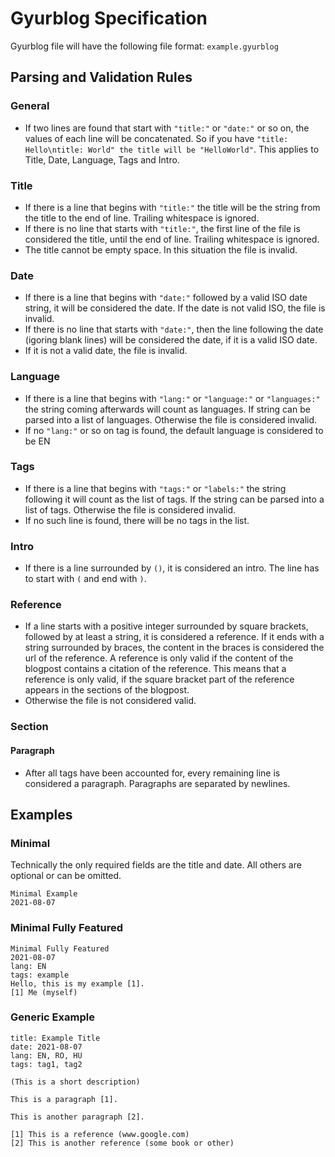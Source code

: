 # Gyurblog Specification

Gyurblog file will have the following file format: `example.gyurblog`

## Parsing and Validation Rules

### General
- If two lines are found that start with `"title:"` or `"date:"` or so on, the values of each line will be concatenated. So if you have `"title: Hello\ntitle: World" the title will be "HelloWorld"`. This applies to Title, Date, Language, Tags and Intro.

### Title
- If there is a line that begins with `"title:"` the title will be the string from the title to the end of line. Trailing whitespace is ignored.
- If there is no line that starts with `"title:"`, the first line of the file is considered the title, until the end of line. Trailing whitespace is ignored.
- The title cannot be empty space. In this situation the file is invalid.

### Date
- If there is a line that begins with `"date:"` followed by a valid ISO date string, it will be considered the date. If the date is not valid ISO, the file is invalid. 
- If there is no line that starts with `"date:"`, then the line following the date (igoring blank lines) will be considered the date, if it is a valid ISO date. 
- If it is not a valid date, the file is invalid.

### Language
- If there is a line that begins with `"lang:"` or `"language:"` or `"languages:"` the string coming afterwards will count as languages. If string can be parsed into a list of languages. Otherwise the file is considered invalid.
- If no `"lang:"` or so on tag is found, the default language is considered to be EN

### Tags
- If there is a line that begins with `"tags:"` or `"labels:"` the string following it will count as the list of tags. If the string can be parsed into a list of tags. Otherwise the file is considered invalid.
- If no such line is found, there will be no tags in the list.

### Intro
- If there is a line surrounded by `()`, it is considered an intro. The line has to start with `(` and end with `)`.

### Reference
- If a line starts with a positive integer surrounded by square brackets, followed by at least a string, it is considered a reference. If it ends with a string surrounded by braces, the content in the braces is considered the url of the reference. A reference is only valid if the content of the blogpost contains a citation of the reference. This means that a reference is only valid, if the square bracket part of the reference appears in the sections of the blogpost.
- Otherwise the file is not considered valid.

### Section

#### Paragraph
- After all tags have been accounted for, every remaining line is considered a paragraph. Paragraphs are separated by newlines.

## Examples

### Minimal

Technically the only required fields are the title and date. All others are optional or can be omitted.

```
Minimal Example
2021-08-07
```

### Minimal Fully Featured
```
Minimal Fully Featured
2021-08-07
lang: EN
tags: example
Hello, this is my example [1].
[1] Me (myself)
```

### Generic Example
```
title: Example Title
date: 2021-08-07
lang: EN, RO, HU
tags: tag1, tag2 

(This is a short description)

This is a paragraph [1].

This is another paragraph [2].

[1] This is a reference (www.google.com)
[2] This is another reference (some book or other)
```
